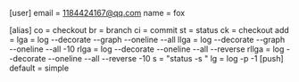 [user]
	email = 1184424167@qq.com
	name = fox


[alias]
	co = checkout
	br = branch
	ci = commit
	st = status
	ck = checkout
	add = 
	lga = log --decorate --graph --oneline --all
	llga = log --decorate --graph --oneline --all -10
	rlga = log --decorate --oneline --all --reverse
	rllga = log --decorate --oneline --all --reverse -10
	s = "status -s "
	lg = log -p -1
[push]
	default = simple
